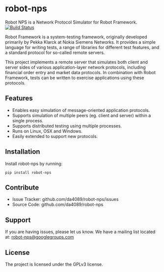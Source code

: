 robot-nps
=========
Robot NPS is a Network Protocol Simulator for Robot Framework. [![Build Status](https://travis-ci.org/da4089/robot-nps.svg?branch=master)](https://travis-ci.org/da4089/robot-nps)

Robot Framework is a system-testing framework, originally developed
primarily by Pekka Klarck at Nokia Siemens Networks.  It provides a
simple language for writing tests, a range of libraries for different
test features, and a standard protocol for so-called remote servers.

This project implements a remote server that simulates both client and
server sides of various application-layer network protocols, including
financial order entry and market data protocols.  In combination with
Robot Framework, tests can be written to exercise applications using
these protocols.

Features
--------
- Enables easy simulation of message-oriented application protocols.
- Supports simulation of multiple peers (eg. client and server) within a single
  process.
- Supports distributed testing using multiple processes.
- Runs on Linux, OSX and Windows.
- Easily extended to support new protocols.

Installation
------------

Install robot-nps by running:

    pip install robot-nps

Contribute
----------

- Issue Tracker: github.com/da4089/robot-nps/issues
- Source Code: github.com/da4089/robot-nps

Support
-------

If you are having issues, please let us know.
We have a mailing list located at: robot-nps@googlegroups.com

License
-------

The project is licensed under the GPLv3 license.
